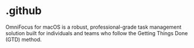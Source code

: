 # .github
OmniFocus for macOS is a robust, professional-grade task management solution built for individuals and teams who follow the Getting Things Done (GTD) method.
